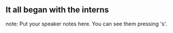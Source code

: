 <h2 style="margin-top: 50%">It all began with the interns</h2>

note:
    Put your speaker notes here.
    You can see them pressing 's'.
